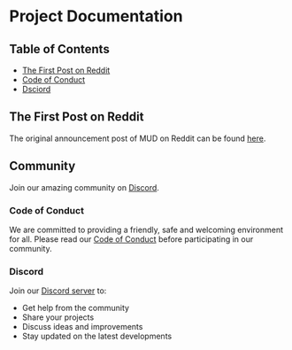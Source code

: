 # Project Documentation

## Table of Contents

- [The First Post on Reddit](#first-post-reddit)
- [Code of Conduct](#code-of-conduct)
- [Dsciord](#discord)

<!-- Add your content under each section -->

## The First Post on Reddit

The original announcement post of MUD on Reddit can be found [here](https://www.reddit.com/r/MUD/comments/1jbxv5c/longtime_dev_looking_to_build_a_communitydriven/).

## Community

Join our amazing community on [Discord]().

### Code of Conduct

We are committed to providing a friendly, safe and welcoming environment for all. Please read our [Code of Conduct](CODE_OF_CONDUCT.md) before participating in our community.

### Discord

Join our [Discord server](https://discord.gg/jPYZXjBF) to:

- Get help from the community
- Share your projects
- Discuss ideas and improvements
- Stay updated on the latest developments
